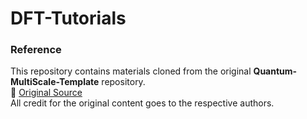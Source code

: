 # DFT-Tutorials

### Reference  
This repository contains materials cloned from the original **Quantum-MultiScale-Template** repository.  
🔗 [Original Source](https://github.com/Quantum-MultiScale-Template)  
All credit for the original content goes to the respective authors.
